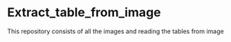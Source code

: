 # Extract_table_from_image
This repository consists of all the images and reading the tables from image 
